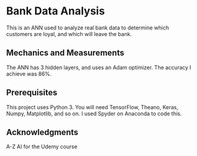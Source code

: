 # Bank Data Analysis

This is an ANN used to analyze real bank data to determine which customers are loyal, and which will leave the bank.

## Mechanics and Measurements

The ANN has 3 hidden layers, and uses an Adam optimizer. The accuracy I achieve was 86%. 

## Prerequisites

This project uses Python 3. You will need TensorFlow, Theano, Keras, Numpy, Matplotlib, and so on. I used Spyder on Anaconda to code this.


## Acknowledgments

A-Z AI for the Udemy course


